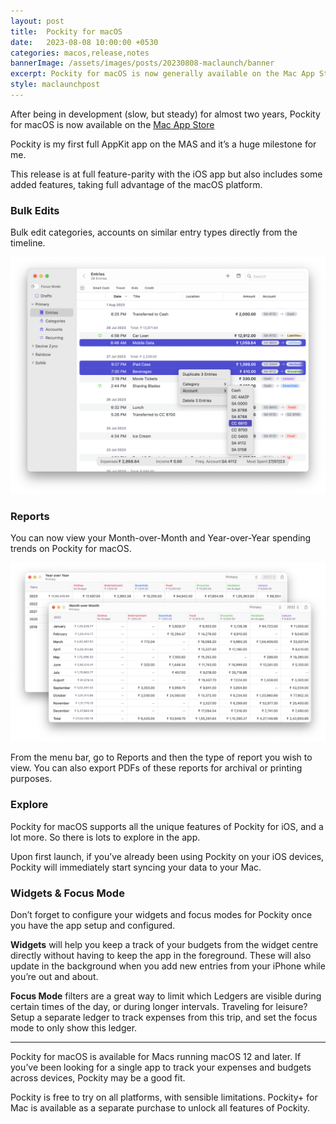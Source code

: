 ```yaml
---
layout: post
title:  Pockity for macOS
date:   2023-08-08 10:00:00 +0530
categories: macos,release,notes
bannerImage: /assets/images/posts/20230808-maclaunch/banner
excerpt: Pockity for macOS is now generally available on the Mac App Store.
style: maclaunchpost
---
```


After being in development (slow, but steady) for almost two years, Pockity for macOS is now available on the [Mac App Store](https://apps.apple.com/app/apple-store/id1475098830?pt=119194029&ct=blog&mt=8)

Pockity is my first full AppKit app on the MAS and it’s a huge milestone for me. 

This release is at full feature-parity with the iOS app but also includes some added features, taking full advantage of the macOS platform. 

### Bulk Edits

Bulk edit categories, accounts on similar entry types directly from the timeline.

<img src="/assets/images/posts/20230808-maclaunch/bulkedit.png" srcset="/assets/images/posts/20230808-maclaunch/bulkedit@2x.png 2x" alt="Pockity for macOS\’ UI showing the bulk editing menu options for changing the account on three entries." class="fit-height"/>

### Reports

You can now view your Month-over-Month and Year-over-Year spending trends on Pockity for macOS. 

<img src="/assets/images/posts/20230808-maclaunch/reports.png" srcset="/assets/images/posts/20230808-maclaunch/reports@2x.png 2x" alt="Pockity for macOS\’ UI showing the bulk editing menu options for changing the account on three entries." class="fit-height"/>

From the menu bar, go to Reports and then the type of report you wish to view. You can also export PDFs of these reports for archival or printing purposes. 

### Explore

Pockity for macOS supports all the unique features of Pockity for iOS, and a lot more. So there is lots to explore in the app. 

Upon first launch, if you’ve already been using Pockity on your iOS devices, Pockity will immediately start syncing your data to your Mac. 

### Widgets & Focus Mode 

Don’t forget to configure your widgets and focus modes for Pockity once you have the app setup and configured. 

**Widgets** will help you keep a track of your budgets from the widget centre directly without having to keep the app in the foreground. These will also update in the background when you add new entries from your iPhone while you’re out and about. 

**Focus Mode** filters are a great way to limit which Ledgers are visible during certain times of the day, or during longer intervals. Traveling for leisure? Setup a separate ledger to track expenses from this trip, and set the focus mode to only show this ledger. 

---

Pockity for macOS is available for Macs running macOS 12 and later. If you’ve been looking for a single app to track your expenses and budgets across devices, Pockity may be a good fit. 

Pockity is free to try on all platforms, with sensible limitations. Pockity+ for Mac is available as a separate purchase to unlock all features of Pockity. 